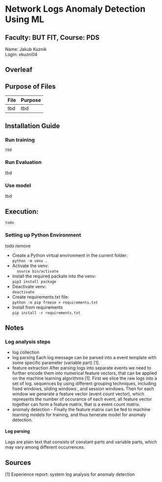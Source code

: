 # Network Logs Anomaly Detection Using ML
## Faculty: BUT FIT, Course: PDS

Name: Jakub Kuznik  
Login: xkuzni04  

## Overleaf 


## Purpose of Files  
| File        | Purpose |
|-------------|---------|
| tbd   | tbd |      


## Installation Guide
### Run training
```tbd```
### Run Evaluation
tbd
### Use model  
tbd

## Execution:
`todo`



### Setting up Python Environment  
todo remove  

- Create a Python virtual environment in the current folder:  
   ```python -m venv .``` 
- Activate the venv:  
   ```  source bin/activate```   
- Install the required packate into the venv:  
   ```pip3 install package```  
- Deactivate venv:   
   ```deactivate```  
- Create requirements.txt file:   
   ```python -m pip freeze > requirements.txt``` 
- Install from requirements  
    ```pip install -r requirements.txt``` 


## Notes

### Log analysis steps   
- log collection
- log parsing
   Each log message can be parsed into a event template with some specific parameter (variable part) [1].
- feature extraction 
  After parsing logs into separate events we need to further encode them into numerical feature vectors,
  that can be applied on the machine learning algorithms [1]. First we slice the raw logs into a set of log. sequences by using different grouping techniques, including fixed windows, sliding windows , and session windows. Then for each window we generate a feature vector (event count vector), which represents the number of occurance of each event, all feature vector together can form a feature matrix, that is a event count matrix. 
- anomaly detection - Finally the feature matrix can be fed to machine learning models for training, and 
thus henerate model for anomaly detection. 

#### Log parsing 
Logs are plain text that consists of constant parts and variable parts, which may vary among different occurrences. 


## Sources 

[1] Experience report: system log analysis for anomaly detection   

